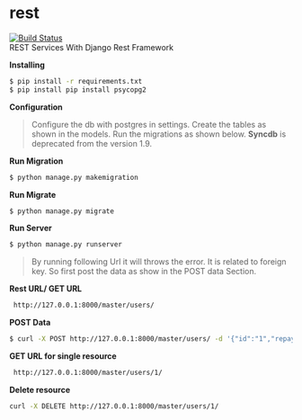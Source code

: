 # rest
[![Build Status](https://travis-ci.org/somepalli/rest.svg?branch=master)](https://travis-ci.org/somepalli/rest) <br />
REST Services With Django Rest Framework

<b> Installing </b>
```sh
$ pip install -r requirements.txt
$ pip install pip install psycopg2
```
<b> Configuration </b>
> Configure the db with postgres in settings. Create the tables as shown in the models. Run the migrations as shown below. <b>Syncdb</b> is deprecated from the version 1.9.

<b> Run Migration</b>
```sh
$ python manage.py makemigration
```
<b> Run Migrate</b>
```sh
$ python manage.py migrate
```
<b> Run Server</b>
```sh
$ python manage.py runserver
```
> By running following Url it will throws the error. It is related to foreign key. 
> So first post the data as show in the POST data Section.
> 
<b> Rest URL/ GET URL </b>
```sh
 http://127.0.0.1:8000/master/users/
```

<b> POST Data </b>
``` sh 
$ curl -X POST http://127.0.0.1:8000/master/users/ -d '{"id":"1","repayment_type_name":"MANUAL", "fk_status":"1","last_modified_date":"2016-01-12 00:00:00+05:30","last_modified_by":"1"}' -H "Content-Type: application/json"
```
<b> GET URL for single resource </b>
```sh
 http://127.0.0.1:8000/master/users/1/
```
<b> Delete resource </b>
```sh
curl -X DELETE http://127.0.0.1:8000/master/users/1/
```
